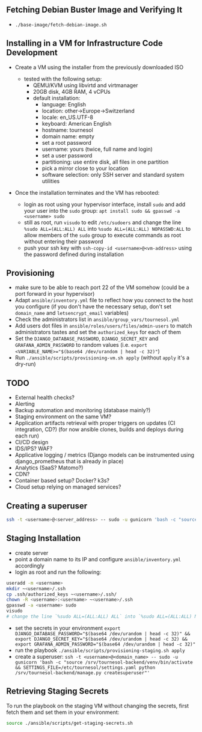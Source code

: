 ## Fetching Debian Buster Image and Verifying It

- `./base-image/fetch-debian-image.sh`

## Installing in a VM for Infrastructure Code Development

- Create a VM using the installer from the previously downloaded ISO

  - tested with the following setup:
    - QEMU/KVM using libvirtd and virtmanager
    - 20GB disk, 4GB RAM, 4 vCPUs
    - default installation:
      - language: English
      - location: other->Europe->Switzerland
      - locale: en_US.UTF-8
      - keyboard: American English
      - hostname: tournesol
      - domain name: empty
      - set a root password
      - username: yours (twice, full name and login)
      - set a user password
      - partitioning: use entire disk, all files in one partition
      - pick a mirror close to your location
      - software selection: only SSH server and standard system utilities

- Once the installation terminates and the VM has rebooted:
  - login as root using your hypervisor interface, install `sudo` and add your user into the `sudo` group: `apt install sudo && gpasswd -a <username> sudo`
  - still as root, run `visudo` to edit `/etc/sudoers` and change the line `%sudo ALL=(ALL:ALL) ALL` into `%sudo ALL=(ALL:ALL) NOPASSWD:ALL` to allow members of the `sudo` group to execute commands as root without entering their password
  - push your ssh key with `ssh-copy-id <username>@<vm-address>` using the password defined during installation

## Provisioning

- make sure to be able to reach port 22 of the VM somehow (could be a port forward in your hypervisor)
- Adapt `ansible/inventory.yml` file to reflect how you connect to the host you configure (if you don't have the necessary setup, don't set `domain_name` and `letsencrypt_email` variables)
- Check the administrators list in `ansible/group_vars/tournesol.yml`
- Add users dot files in `ansible/roles/users/files/admin-users` to match administrators tastes and set the `authorized_keys` for each of them
- Set the `DJANGO_DATABASE_PASSWORD`, `DJANGO_SECRET_KEY` and `GRAFANA_ADMIN_PASSWORD` to random values (i.e. `export <VARIABLE_NAME>="$(base64 /dev/urandom | head -c 32)"`)
- Run `./ansible/scripts/provisioning-vm.sh apply` (without `apply` it's a dry-run)

## TODO

- External health checks?
- Alerting
- Backup automation and monitoring (database mainly?)
- Staging environment on the same VM?
- Application artifacts retrieval with proper triggers on updates (CI integration, CD?) (for now ansible clones, builds and deploys during each run)
- CI/CD design
- IDS/IPS? WAF?
- Applicative logging / metrics (Django models can be instrumented using django_prometheus that is already in place)
- Analytics (SaaS? Matomo?)
- CDN?
- Container based setup? Docker? k3s?
- Cloud setup relying on managed services?

## Creating a superuser

```bash
ssh -t <username>@<server_address> -- sudo -u gunicorn 'bash -c "source /srv/tournesol-backend/venv/bin/activate && SETTINGS_FILE=/etc/tournesol/settings.yaml python /srv/tournesol-backend/manage.py createsuperuser"'
```

## Staging Installation

- create server
- point a domain name to its IP and configure `ansible/inventory.yml` accordingly
- login as root and run the following:

```bash
useradd -m <username>
mkdir ~<username>/.ssh
cp .ssh/authorized_keys ~<username>/.ssh/
chown -R <username>:<username> ~<username>/.ssh
gpasswd -a <username> sudo
visudo
# change the line `%sudo ALL=(ALL:ALL) ALL` into `%sudo ALL=(ALL:ALL) NOPASSWD:ALL`
```

- set the secrets in your environment `export DJANGO_DATABASE_PASSWORD="$(base64 /dev/urandom | head -c 32)" && export DJANGO_SECRET_KEY="$(base64 /dev/urandom | head -c 32) && export GRAFANA_ADMIN_PASSWORD="$(base64 /dev/urandom | head -c 32)"`
- run the playbook `./ansible/scripts/provisioning-staging.sh apply`
- create a superuser: `ssh -t <username>@<domain_name> -- sudo -u gunicorn 'bash -c "source /srv/tournesol-backend/venv/bin/activate && SETTINGS_FILE=/etc/tournesol/settings.yaml python /srv/tournesol-backend/manage.py createsuperuser"'`

## Retrieving Staging Secrets

To run the playbook on the staging VM without changing the secrets, first fetch them and set them in your environment:

```bash
source ./ansible/scripts/get-staging-secrets.sh
```

